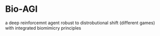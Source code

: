 # Bio-AGI
a deep reinforcemnt agent robust to distrobutional shift (different games) with integrated biomimicry principles
